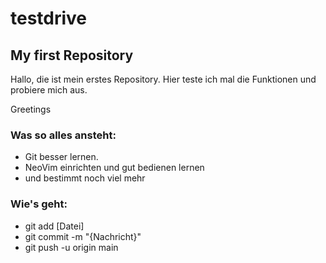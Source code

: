# testdrive

## My first Repository
Hallo,
die ist mein erstes Repository.
Hier teste ich mal die Funktionen und probiere mich aus.

Greetings

### Was so alles ansteht:

- Git besser lernen.
- NeoVim einrichten und gut bedienen lernen
- und bestimmt noch viel mehr

### Wie's geht:

- git add [Datei]
- git commit -m "{Nachricht}"
- git push -u origin main
